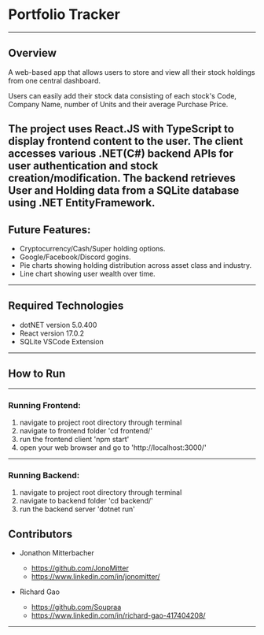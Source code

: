 # Portfolio Tracker
---------------------------

## Overview
A web-based app that allows users to store and view all their stock holdings from one central dashboard.

Users can easily add their stock data consisting of each stock's Code, Company Name, number of Units and their average Purchase Price.

The project uses React.JS with TypeScript to display frontend content to the user. 
The client accesses various .NET(C#) backend APIs for user authentication and stock creation/modification. 
The backend retrieves User and Holding data from a SQLite database using .NET EntityFramework.
---------------------------

## Future Features:
- Cryptocurrency/Cash/Super holding options.
- Google/Facebook/Discord gogins.
- Pie charts showing holding distribution across asset class and industry.
- Line chart showing user wealth over time.
---------------------------

## Required Technologies
- dotNET version 5.0.400
- React version 17.0.2
- SQLite VSCode Extension
---------------------------

## How to Run
---------------------------

### Running Frontend:
1. navigate to project root directory through terminal
2. navigate to frontend folder 'cd frontend/'
3. run the frontend client 'npm start'
4. open your web browser and go to 'http://localhost:3000/'
---------------------------

### Running Backend:
1. navigate to project root directory through terminal
2. navigate to backend folder 'cd backend/'
3. run the backend server 'dotnet run'

## Contributors
- Jonathon Mitterbacher
	- https://github.com/JonoMitter
	- https://www.linkedin.com/in/jonomitter/

- Richard Gao
	- https://github.com/Soupraa
	- https://www.linkedin.com/in/richard-gao-417404208/
---------------------------